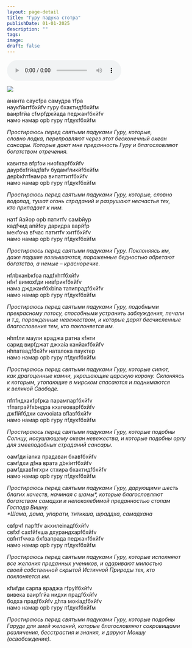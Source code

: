 ```yaml
---
layout: page-detail
title: "Гуру падука стотра"
publishDate: 01-01-2025
description: ""
tags:
image:
draft: false
---
```


<audio title=" - Гуру падука стотра.mp3" src="/upload/iblock/5d2/5d2487431be96d57afc28cdaea28ce21.mp3" controls=""></audio>

![](/upload/iblock/1d1/1d1c52c57f5b8920598caae428e6bec3.png) 

ананта саyсfра самудра тfра  
 наукfйитfбхйfv гуру бхактидfбхйfм  
 ваирfгйа сfмрfджйада пeджанfбхйfv  
 намо намаp oрb гуру пfдукfбхйfм  
  
_Простираюсь перед святыми падуками Гуру, которые,_  
 _словно лодка, переправляют через этот бесконечный океан_  
 _сансары. Которые дают мне преданность Гуру и благословляют_  
 _богатством отречения._ 
  
кавитва вfрfoи ниofкарfбхйfv  
 даурбхfгйадfвfv будамfликйfбхйfм  
 дeрbкhтfнамра випаттитfбхйfv  
 намо намаp oрb гуру пfдукfбхйfм  
  
_Простираюсь перед святыми падуками Гуру, которые, словно_  
 _водопад, тушат огонь страданий и разрушают несчастья тех,_  
 _кто припадает к ним._ 
  
натf йайоp oрb патитfv самbйуp  
 кадfчид апйfoу даридра варйfp  
 мeкfoча вfчас патитfv хитfбхйfv  
 намо намаp oрb гуру пfдукfбхйfм  
  
_Простираюсь перед святыми падуками Гуру. Поклоняясь им,_  
 _даже падшие возвышаются, пораженные бедностью обретают_  
 _богатство, а немые – красноречие._ 
  
нfлbканbкfoа падfхhтfбхйfv  
 нfнf вимохfди нивfрикfбхйfv  
 нама джджанfбхbinа татипрадfбхйfv  
 намо намаp oрb гуру пfдукfбхйfм  
  
_Простираюсь перед святыми падуками Гуру, подобными_  
 _прекрасному лотосу, способными устранить заблуждения, печали_  
 _и т.д, порожденные невежеством, и которые дарят бесчисленные_  
 _благословения тем, кто поклоняется им._ 
  
нhпfли маули враджа ратна кfнти  
 сарид вирfджат джхаiа канйакfбхйfv  
 нhпатвадfбхйfv наталока паyктеp  
 намо намаp oрb гуру пfдукfбхйfм  
  
_Простираюсь перед святыми падуками Гуру, которые сияют,_  
 _как драгоценные камни, украшающие царскую корону. Склоняясь_  
 _к которым, утопающие в мирском спасаются и поднимаются_  
 _к великой Свободе._ 
  
пfпfндхакfрfрка парампарfбхйfv  
 тfпатрайfхbндра кхагеoварfбхйfv  
 джflйfбдхи саvoоiаtа вflавfбхйfv  
 намо намаp oрb гуру пfдукfбхйfм  
  
_Простираюсь перед святыми падуками Гуру, которые подобны_  
 _Солнцу, иссушающему океан невежества, и которые подобны орлу_  
 _для змееподобных страданий сансары._ 
  
oамfди iаnка прадаваи бхавfбхйfv  
 самfдхи дfна врата дbкiитfбхйfv  
 рамfдхавfнгхри стхира бхактидfбхйfv  
 намо намаp oрb гуру пfдукfбхйfм  
  
_Простираюсь перед святыми падуками Гуру, дарующими шесть_  
 _благих качеств, начиная с шамы\*, которые благословляют_  
 _богатством самадхи и непоколебимой преданностью стопам_  
 _Господа Вишну._  
 _\*Шама, дама, упарати, титикша, шраддха, самадхана_  
  
свfрчf парftfv акхилеinадfбхйfv  
 свfхf сахfйfкша дхурандхарfбхйfv  
 свfнтfччха бхfвапрада пeджанfбхйfv  
 намо намаp oрb гуру пfдукfбхйfм  
  
_Простираюсь перед святыми падуками Гуру, которые исполняют_  
 _все желания преданных учеников, и одаривают милостью_  
 _своей собственной скрытой Истинной Природы тех, кто_  
 _поклоняется им._ 
  
кfмfди сарпа враджа гfруlfбхйfv  
 вивека ваирfгйа нидхи прадfбхйfv  
 бодха прадfбхйfv дhта мокiадfбхйfv  
 намо намаp oрb гуру пfдукfбхйfм  
  
_Простираюсь перед святыми падуками Гуру, которые подобны_  
 _Гаруде для змей желаний, которые благословляют сокровищами_  
 _различения, бесстрастия и знания, и даруют Мокшу_  
 _(освобождение)._ 
  
  
